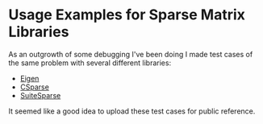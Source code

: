 # Usage Examples for Sparse Matrix Libraries

As an outgrowth of some debugging I've been doing I made test cases of the same problem with several different libraries:

* [Eigen](http://eigen.tuxfamily.org/dox/group__TutorialSparse.html)
* [CSparse](https://people.sc.fsu.edu/~jburkardt/c_src/csparse/csparse.html)
* [SuiteSparse](http://faculty.cse.tamu.edu/davis/suitesparse.html)

It seemed like a good idea to upload these test cases for public reference.

